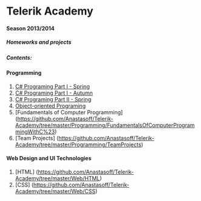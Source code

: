 Telerik Academy
===============
#### Season 2013/2014

##### Homeworks and projects

##### Contents:
#### Programming
 1.  [C# Programing Part I - Spring](https://github.com/Anastasoff/Telerik-Academy/tree/master/Programming/CSharpPartOne-Spring)
 2.  [C# Programing Part I - Autumn](https://github.com/Anastasoff/Telerik-Academy/tree/master/Programming/CSharpPartOne-Autumn)
 3.  [C# Programing Part II - Spring](https://github.com/Anastasoff/Telerik-Academy/tree/master/Programming/CSharpPartTwo-Spring)
 4.  [Object-oriented Programing](https://github.com/Anastasoff/Telerik-Academy/tree/master/Programming/OOP)
 5.  [Fundamentals of Computer Programming] (https://github.com/Anastasoff/Telerik-Academy/tree/master/Programming/FundamentalsOfComputerProgrammingWithC%23)
 6.  [Team Projects] (https://github.com/Anastasoff/Telerik-Academy/tree/master/Programming/TeamProjects)

#### Web Design and UI Technologies
 1. [HTML] (https://github.com/Anastasoff/Telerik-Academy/tree/master/Web/HTML)
 2. [CSS] (https://github.com/Anastasoff/Telerik-Academy/tree/master/Web/CSS)
